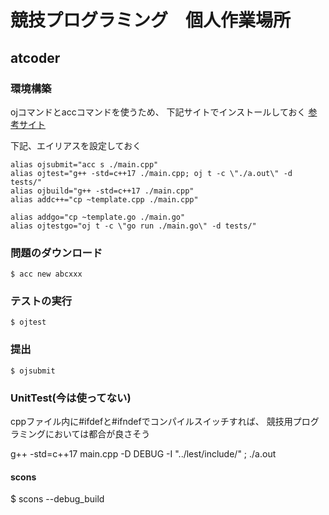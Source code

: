 
# 競技プログラミング　個人作業場所

## atcoder

### 環境構築

ojコマンドとaccコマンドを使うため、
下記サイトでインストールしておく
[参考サイト](https://zenn.dev/bun913/articles/573790d7e5b1a4)

下記、エイリアスを設定しておく

```
alias ojsubmit="acc s ./main.cpp"
alias ojtest="g++ -std=c++17 ./main.cpp; oj t -c \"./a.out\" -d tests/"
alias ojbuild="g++ -std=c++17 ./main.cpp"
alias addc++="cp ~template.cpp ./main.cpp"

alias addgo="cp ~template.go ./main.go"
alias ojtestgo="oj t -c \"go run ./main.go\" -d tests/"
```

### 問題のダウンロード

```
$ acc new abcxxx
```

### テストの実行

```
$ ojtest
```

### 提出

```
$ ojsubmit
```

### UnitTest(今は使ってない)

cppファイル内に#ifdefと#ifndefでコンパイルスイッチすれば、
競技用プログラミングにおいては都合が良さそう

g++ -std=c++17 main.cpp   -D DEBUG -I "../lest/include/" ; ./a.out

#### scons

$ scons --debug_build
